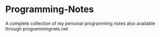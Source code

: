 # Programming-Notes
A complete collection of my personal programming notes also available through programmingnets.net
